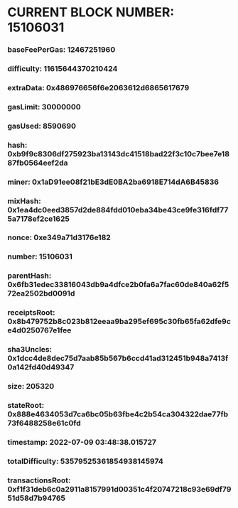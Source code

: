 # CURRENT BLOCK NUMBER: 15106031

### baseFeePerGas: 12467251960
### difficulty: 11615644370210424
### extraData: 0x486976656f6e2063612d6865617679
### gasLimit: 30000000
### gasUsed: 8590690
### hash: 0xb9f9c8306df275923ba13143dc41518bad22f3c10c7bee7e1887fb0564eef2da
### miner: 0x1aD91ee08f21bE3dE0BA2ba6918E714dA6B45836
### mixHash: 0x1ea4dc0eed3857d2de884fdd010eba34be43ce9fe316fdf775a7178ef2ce1625
### nonce: 0xe349a71d3176e182
### number: 15106031
### parentHash: 0x6fb31edec33816043db9a4dfce2b0fa6a7fac60de840a62f572ea2502bd0091d
### receiptsRoot: 0x8b479752b8c023b812eeaa9ba295ef695c30fb65fa62dfe9ce4d0250767e1fee
### sha3Uncles: 0x1dcc4de8dec75d7aab85b567b6ccd41ad312451b948a7413f0a142fd40d49347
### size: 205320
### stateRoot: 0x888e4634053d7ca6bc05b63fbe4c2b54ca304322dae77fb73f6488258e61c0fd
### timestamp: 2022-07-09 03:48:38.015727
### totalDifficulty: 53579525361854938145974
### transactionsRoot: 0xf1f31deb6c0a2911a8157991d00351c4f20747218c93e69df7951d58d7b94765
